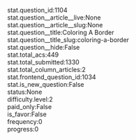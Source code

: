 stat.question_id:1104  
stat.question__article__live:None  
stat.question__article__slug:None  
stat.question__title:Coloring A Border  
stat.question__title_slug:coloring-a-border  
stat.question__hide:False  
stat.total_acs:449  
stat.total_submitted:1330  
stat.total_column_articles:2  
stat.frontend_question_id:1034  
stat.is_new_question:False  
status:None  
difficulty.level:2  
paid_only:False  
is_favor:False  
frequency:0  
progress:0  
